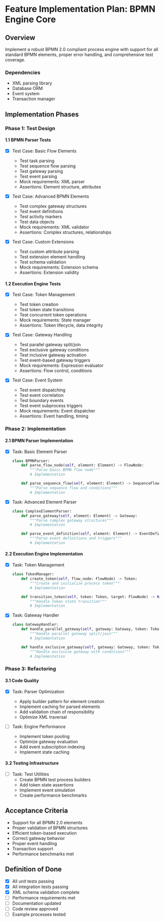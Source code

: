 # Feature Implementation Plan: BPMN Engine Core

## Overview
Implement a robust BPMN 2.0 compliant process engine with support for all standard BPMN elements, proper error handling, and comprehensive test coverage.

### Dependencies
- XML parsing library
- Database ORM
- Event system
- Transaction manager

## Implementation Phases

### Phase 1: Test Design

#### 1.1 BPMN Parser Tests
- [x] Test Case: Basic Flow Elements
  - Test task parsing
  - Test sequence flow parsing
  - Test gateway parsing
  - Test event parsing
  - Mock requirements: XML parser
  - Assertions: Element structure, attributes

- [x] Test Case: Advanced BPMN Elements
  - Test complex gateway structures
  - Test event definitions
  - Test activity markers
  - Test data objects
  - Mock requirements: XML validator
  - Assertions: Complex structures, relationships

- [x] Test Case: Custom Extensions
  - Test custom attribute parsing
  - Test extension element handling
  - Test schema validation
  - Mock requirements: Extension schema
  - Assertions: Extension validity

#### 1.2 Execution Engine Tests
- [x] Test Case: Token Management
  - Test token creation
  - Test token state transitions
  - Test concurrent token operations
  - Mock requirements: State manager
  - Assertions: Token lifecycle, data integrity

- [x] Test Case: Gateway Handling
  - Test parallel gateway split/join
  - Test exclusive gateway conditions
  - Test inclusive gateway activation
  - Test event-based gateway triggers
  - Mock requirements: Expression evaluator
  - Assertions: Flow control, conditions

- [x] Test Case: Event System
  - Test event dispatching
  - Test event correlation
  - Test boundary events
  - Test event subprocess triggers
  - Mock requirements: Event dispatcher
  - Assertions: Event handling, timing

### Phase 2: Implementation

#### 2.1 BPMN Parser Implementation
- [x] Task: Basic Element Parser
  ```python
  class BPMNParser:
      def parse_flow_node(self, element: Element) -> FlowNode:
          """Parse basic BPMN flow node"""
          # Implementation

      def parse_sequence_flow(self, element: Element) -> SequenceFlow:
          """Parse sequence flow and conditions"""
          # Implementation
  ```

- [x] Task: Advanced Element Parser
  ```python
  class ComplexElementParser:
      def parse_gateway(self, element: Element) -> Gateway:
          """Parse complex gateway structures"""
          # Implementation

      def parse_event_definition(self, element: Element) -> EventDefinition:
          """Parse event definitions and triggers"""
          # Implementation
  ```

#### 2.2 Execution Engine Implementation
- [x] Task: Token Management
  ```python
  class TokenManager:
      def create_token(self, flow_node: FlowNode) -> Token:
          """Create and initialize process token"""
          # Implementation

      def transition_token(self, token: Token, target: FlowNode) -> None:
          """Handle token state transition"""
          # Implementation
  ```

- [x] Task: Gateway Handler
  ```python
  class GatewayHandler:
      def handle_parallel_gateway(self, gateway: Gateway, token: Token) -> List[Token]:
          """Handle parallel gateway split/join"""
          # Implementation

      def handle_exclusive_gateway(self, gateway: Gateway, token: Token) -> Token:
          """Handle exclusive gateway with conditions"""
          # Implementation
  ```

### Phase 3: Refactoring

#### 3.1 Code Quality
- [x] Task: Parser Optimization
  - Apply builder pattern for element creation
  - Implement caching for parsed elements
  - Add validation chain of responsibility
  - Optimize XML traversal

- [ ] Task: Engine Performance
  - Implement token pooling
  - Optimize gateway evaluation
  - Add event subscription indexing
  - Implement state caching

#### 3.2 Testing Infrastructure
- [ ] Task: Test Utilities
  - Create BPMN test process builders
  - Add token state assertions
  - Implement event simulation
  - Create performance benchmarks

## Acceptance Criteria
- Support for all BPMN 2.0 elements
- Proper validation of BPMN structures
- Efficient token-based execution
- Correct gateway behavior
- Proper event handling
- Transaction support
- Performance benchmarks met

## Definition of Done
- [x] All unit tests passing
- [x] All integration tests passing
- [x] XML schema validation complete
- [ ] Performance requirements met
- [ ] Documentation updated
- [ ] Code review approved
- [ ] Example processes tested
